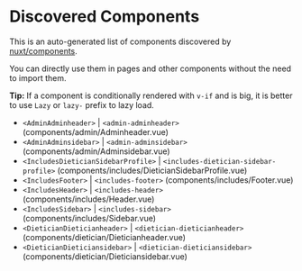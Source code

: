 # Discovered Components

This is an auto-generated list of components discovered by [nuxt/components](https://github.com/nuxt/components).

You can directly use them in pages and other components without the need to import them.

**Tip:** If a component is conditionally rendered with `v-if` and is big, it is better to use `Lazy` or `lazy-` prefix to lazy load.

- `<AdminAdminheader>` | `<admin-adminheader>` (components/admin/Adminheader.vue)
- `<AdminAdminsidebar>` | `<admin-adminsidebar>` (components/admin/Adminsidebar.vue)
- `<IncludesDieticianSidebarProfile>` | `<includes-dietician-sidebar-profile>` (components/includes/DieticianSidebarProfile.vue)
- `<IncludesFooter>` | `<includes-footer>` (components/includes/Footer.vue)
- `<IncludesHeader>` | `<includes-header>` (components/includes/Header.vue)
- `<IncludesSidebar>` | `<includes-sidebar>` (components/includes/Sidebar.vue)
- `<DieticianDieticianheader>` | `<dietician-dieticianheader>` (components/dietician/Dieticianheader.vue)
- `<DieticianDieticiansidebar>` | `<dietician-dieticiansidebar>` (components/dietician/Dieticiansidebar.vue)

